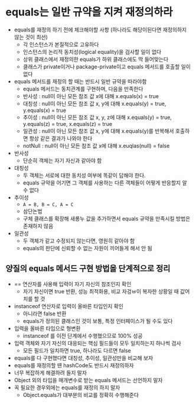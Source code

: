 # equals는 일반 규약을 지켜 재정의하라

- equals를 재정의 하기 전에 체크해야할 사항 (하나라도 해당이된다면 재정의하지 않는 것이 최선)
  - 각 인스턴스가 본질적으로 고유하다
  - 인스턴스의 논리적 동치성(logical equality)을 검사할 일이 없다
  - 상위 클래스에서 재정의한 equals가 하위 클래스에도 딱 들어맞는다
  - 클래스가 private이거나 package-private이고 equals 메서드를 호출할 일이 없다
- equals 메서드를 재정의 할 때는 반드시 일반 규약을 따라야함
  - equals 메서드는 동치관계를 구현하며, 다음을 만족한다
  - 반사성 : null이 아닌 모든 참조 값 x에 대해 x.equals(x) = true
  - 대칭성 : null이 아닌 모든 참조 값 x, y에 대해 x.equals(y) = true, y.equals(x) = true
  - 추이성 : null이 아닌 모든 참조 값 x, y, z에 대해 x.equals(y) = true, y.equals(z) = true, x.equals(z) = true
  - 일관성 : null이 아닌 모든 참조 값 x, y에 대해 x.equals(y)를 반복해서 호출하면 항상 같은 결과가 나와야 한다
  - notNull : null이 아닌 모든 참조 값 x에 대해 x.euqlas(null) = false
- 반사성
  - 단순히 객체는 자기 자신과 같아야 함
- 대칭성
  - 두 객체는 서로에 대한 동치성 여부에 똑같이 답해야 한다.
  - equals 규약을 어기면 그 객체를 사용하는 다른 객체들이 어떻게 반응할지 알 수 없다
- 추이성
  - `A = B, B = C, A = C`
  - 삼단논법
  - 구체 클래스를 확장해 새롱누 값을 추가하면서 equals 규약을 만족시킬 방법은 존재하지 않음
- 일관성
  - 두 객체가 같고 수정되지 않는다면, 영원히 같아야 함
  - equals의 판단에 신뢰할 수 없는 자원이 끼어들게 해서 안 됨

## 양질의 equals 메서드 구현 방법을 단계적으로 정리

- == 연산자를 사용해 입력이 자기 자신의 참조인지 확인
  - 자기 자신이면 true 반환, 성능 최적화용, 비교 자겅ㅂ이 복자한 상황일 때 값어치를 할 것
- instanceof 연산자로 입력이 올바른 타입인지 확인
  - 아니라면 false 반환
  - equals가 정의된 클래스인 것이 보통, 특정 인터페이스가 될 수도 있다
- 입력을 올바른 타입으로 형변환
  - instanceof 를 이전 단계에서 수행했으므로 100% 성공
- 입력 객체와 자기 자신의 대응되는 핵심 필드들이 모두 일치하는지 하나씩 검사
  - 모든 필드가 일치하면 true, 하나라도 다르면 false
- equals를 다 구현했다면 대칭성, 추이성, 일관성만을 비교해 보자
- equals를 재정의할 떈 hashCode도 반드시 재정의하자
- 너무 복잡하게 해결하려 들지 말자
- Object 외의 타입을 매개변수로 받는 equals 메서드는 선언하지 말자
- 꼭 필요한 경우외에는 equals를 재정의 하지 말자
  - Object.equals가 대부분의 비교를 정확히 수행해준다

